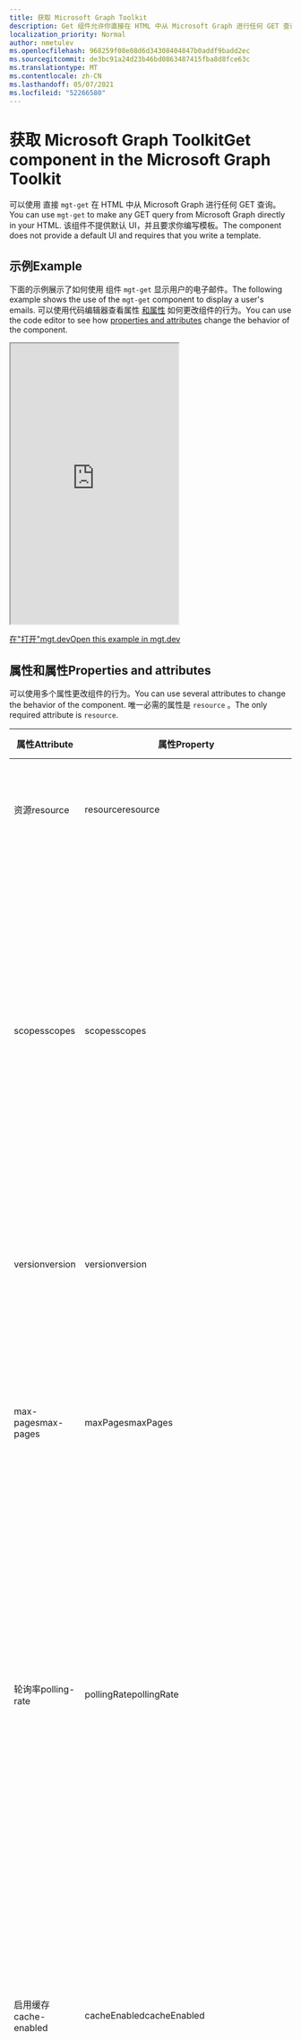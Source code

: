```yaml
---
title: 获取 Microsoft Graph Toolkit
description: Get 组件允许你直接在 HTML 中从 Microsoft Graph 进行任何 GET 查询。
localization_priority: Normal
author: nmetulev
ms.openlocfilehash: 968259f08e08d6d34308404847b0addf9badd2ec
ms.sourcegitcommit: de3bc91a24d23b46bd0863487415fba8d8fce63c
ms.translationtype: MT
ms.contentlocale: zh-CN
ms.lasthandoff: 05/07/2021
ms.locfileid: "52266580"
---
```

# <a name="get-component-in-the-microsoft-graph-toolkit"></a><span data-ttu-id="ed433-103">获取 Microsoft Graph Toolkit</span><span class="sxs-lookup"><span data-stu-id="ed433-103">Get component in the Microsoft Graph Toolkit</span></span>

<span data-ttu-id="ed433-104">可以使用 直接 `mgt-get` 在 HTML 中从 Microsoft Graph 进行任何 GET 查询。</span><span class="sxs-lookup"><span data-stu-id="ed433-104">You can use `mgt-get` to make any GET query from Microsoft Graph directly in your HTML.</span></span> <span data-ttu-id="ed433-105">该组件不提供默认 UI，并且要求你编写模板。</span><span class="sxs-lookup"><span data-stu-id="ed433-105">The component does not provide a default UI and requires that you write a template.</span></span>

## <a name="example"></a><span data-ttu-id="ed433-106">示例</span><span class="sxs-lookup"><span data-stu-id="ed433-106">Example</span></span>

<span data-ttu-id="ed433-107">下面的示例展示了如何使用 组件 `mgt-get` 显示用户的电子邮件。</span><span class="sxs-lookup"><span data-stu-id="ed433-107">The following example shows the use of the `mgt-get` component to display a user's emails.</span></span> <span data-ttu-id="ed433-108">可以使用代码编辑器查看属性 [和属性](#properties-and-attributes) 如何更改组件的行为。</span><span class="sxs-lookup"><span data-stu-id="ed433-108">You can use the code editor to see how [properties and attributes](#properties-and-attributes) change the behavior of the component.</span></span>

<iframe src="https://mgt.dev/iframe.html?id=components-mgt-get--get-email&source=docs" height="500"></iframe>

[<span data-ttu-id="ed433-109">在"打开"mgt.dev</span><span class="sxs-lookup"><span data-stu-id="ed433-109">Open this example in mgt.dev</span></span>](https://mgt.dev/?path=/story/components-mgt-get--get-email&source=docs)

## <a name="properties-and-attributes"></a><span data-ttu-id="ed433-110">属性和属性</span><span class="sxs-lookup"><span data-stu-id="ed433-110">Properties and attributes</span></span>

<span data-ttu-id="ed433-111">可以使用多个属性更改组件的行为。</span><span class="sxs-lookup"><span data-stu-id="ed433-111">You can use several attributes to change the behavior of the component.</span></span> <span data-ttu-id="ed433-112">唯一必需的属性是 `resource` 。</span><span class="sxs-lookup"><span data-stu-id="ed433-112">The only required attribute is `resource`.</span></span>

| <span data-ttu-id="ed433-113">属性</span><span class="sxs-lookup"><span data-stu-id="ed433-113">Attribute</span></span> | <span data-ttu-id="ed433-114">属性</span><span class="sxs-lookup"><span data-stu-id="ed433-114">Property</span></span>  | <span data-ttu-id="ed433-115">说明</span><span class="sxs-lookup"><span data-stu-id="ed433-115">Description</span></span> |
| --- | --- | --- |
| <span data-ttu-id="ed433-116">资源</span><span class="sxs-lookup"><span data-stu-id="ed433-116">resource</span></span> | <span data-ttu-id="ed433-117">resource</span><span class="sxs-lookup"><span data-stu-id="ed433-117">resource</span></span> | <span data-ttu-id="ed433-118">从 Microsoft Graph 获取的资源 (例如 `/me` ，) 。</span><span class="sxs-lookup"><span data-stu-id="ed433-118">The resource to get from Microsoft Graph (for example, `/me`).</span></span> |
| <span data-ttu-id="ed433-119">scopes</span><span class="sxs-lookup"><span data-stu-id="ed433-119">scopes</span></span> | <span data-ttu-id="ed433-120">scopes</span><span class="sxs-lookup"><span data-stu-id="ed433-120">scopes</span></span> | <span data-ttu-id="ed433-121">字符串的可选数组（如果使用 属性）或逗号分隔的范围（如果使用 属性）。</span><span class="sxs-lookup"><span data-stu-id="ed433-121">Optional array of strings if using the property or a comma delimited scope if using the attribute.</span></span> <span data-ttu-id="ed433-122">组件将使用这些作用域 (支持) ，以确保用户已同意适当的权限。</span><span class="sxs-lookup"><span data-stu-id="ed433-122">The component will use these scopes (with a supported provider) to ensure that the user has consented to the right permission.</span></span> |
| <span data-ttu-id="ed433-123">version</span><span class="sxs-lookup"><span data-stu-id="ed433-123">version</span></span> | <span data-ttu-id="ed433-124">version</span><span class="sxs-lookup"><span data-stu-id="ed433-124">version</span></span> | <span data-ttu-id="ed433-125">进行 GET 请求时使用的可选 API 版本。</span><span class="sxs-lookup"><span data-stu-id="ed433-125">Optional API version to use when making the GET request.</span></span> <span data-ttu-id="ed433-126">默认值为“`v1.0`”。</span><span class="sxs-lookup"><span data-stu-id="ed433-126">Default is `v1.0`.</span></span>  |
| <span data-ttu-id="ed433-127">max-pages</span><span class="sxs-lookup"><span data-stu-id="ed433-127">max-pages</span></span> | <span data-ttu-id="ed433-128">maxPages</span><span class="sxs-lookup"><span data-stu-id="ed433-128">maxPages</span></span> | <span data-ttu-id="ed433-129">支持分页 (的资源的可选页面) 。</span><span class="sxs-lookup"><span data-stu-id="ed433-129">Optional number of pages (for resources that support paging).</span></span> <span data-ttu-id="ed433-130">默认值为 3。</span><span class="sxs-lookup"><span data-stu-id="ed433-130">Default is 3.</span></span> <span data-ttu-id="ed433-131">将此值设置为 0 将获取所有页面。</span><span class="sxs-lookup"><span data-stu-id="ed433-131">Setting this value to 0 will get all pages.</span></span>  |
| <span data-ttu-id="ed433-132">轮询率</span><span class="sxs-lookup"><span data-stu-id="ed433-132">polling-rate</span></span> | <span data-ttu-id="ed433-133">pollingRate</span><span class="sxs-lookup"><span data-stu-id="ed433-133">pollingRate</span></span> | <span data-ttu-id="ed433-134">可选毫秒数。</span><span class="sxs-lookup"><span data-stu-id="ed433-134">Optional number of milliseconds.</span></span> <span data-ttu-id="ed433-135">设置后，组件将按定义的间隔轮询请求 URI 以进行更新。</span><span class="sxs-lookup"><span data-stu-id="ed433-135">When set, the component will poll the request URI for updates in the defined interval.</span></span> <span data-ttu-id="ed433-136">如果使用增量查询，轮询将始终查询 delta API。</span><span class="sxs-lookup"><span data-stu-id="ed433-136">If using a delta query, polling will always query the delta API.</span></span> <span data-ttu-id="ed433-137">模板仅在数据更改时刷新。</span><span class="sxs-lookup"><span data-stu-id="ed433-137">The template will only refresh when the data changes.</span></span> |
| <span data-ttu-id="ed433-138">启用缓存</span><span class="sxs-lookup"><span data-stu-id="ed433-138">cache-enabled</span></span> | <span data-ttu-id="ed433-139">cacheEnabled</span><span class="sxs-lookup"><span data-stu-id="ed433-139">cacheEnabled</span></span> | <span data-ttu-id="ed433-140">可选属性，类型为 Boolean。</span><span class="sxs-lookup"><span data-stu-id="ed433-140">Optional Boolean.</span></span> <span data-ttu-id="ed433-141">设置后，它指示将缓存来自资源的响应。</span><span class="sxs-lookup"><span data-stu-id="ed433-141">When set, it indicates that the response from the resource will be cached.</span></span> <span data-ttu-id="ed433-142">Overriden if `refresh()` is called or if is in `pollingRate` use.</span><span class="sxs-lookup"><span data-stu-id="ed433-142">Overriden if `refresh()` is called or if `pollingRate` is in use.</span></span> <span data-ttu-id="ed433-143">默认值为“`false`”。</span><span class="sxs-lookup"><span data-stu-id="ed433-143">Default is `false`.</span></span> |
| <span data-ttu-id="ed433-144">cache-invalidation-period</span><span class="sxs-lookup"><span data-stu-id="ed433-144">cache-invalidation-period</span></span> | <span data-ttu-id="ed433-145">cacheInvalidationPeriod</span><span class="sxs-lookup"><span data-stu-id="ed433-145">cacheInvalidationPeriod</span></span> | <span data-ttu-id="ed433-146">可选毫秒数。</span><span class="sxs-lookup"><span data-stu-id="ed433-146">Optional number of milliseconds.</span></span> <span data-ttu-id="ed433-147">如果与 一起设置 ，则此值将修改缓存达到其无效时段 `cacheEnabled` 前的延迟。</span><span class="sxs-lookup"><span data-stu-id="ed433-147">When set in combination with `cacheEnabled`, the delay before the cache reaches its invalidation period will be modified by this value.</span></span> <span data-ttu-id="ed433-148">默认值为 `0` ，将使用默认无效时段。</span><span class="sxs-lookup"><span data-stu-id="ed433-148">Default is `0` and will use the default invalidation period.</span></span> |
| <span data-ttu-id="ed433-149">type</span><span class="sxs-lookup"><span data-stu-id="ed433-149">type</span></span> | <span data-ttu-id="ed433-150">type</span><span class="sxs-lookup"><span data-stu-id="ed433-150">type</span></span> | <span data-ttu-id="ed433-151">预期响应的可选类型。</span><span class="sxs-lookup"><span data-stu-id="ed433-151">Optional type of the expected response.</span></span> <span data-ttu-id="ed433-152">默认值为“`json`”。</span><span class="sxs-lookup"><span data-stu-id="ed433-152">Default is `json`.</span></span> <span data-ttu-id="ed433-153">仅在 (终结点上支持或 `json` `image` 支持 `/photo/value$`) 。</span><span class="sxs-lookup"><span data-stu-id="ed433-153">Supports `json` or `image` (only be supported on endpoints ending with `/photo/value$`).</span></span> |
| <span data-ttu-id="ed433-154">不适用</span><span class="sxs-lookup"><span data-stu-id="ed433-154">N/A</span></span> | <span data-ttu-id="ed433-155">响应</span><span class="sxs-lookup"><span data-stu-id="ed433-155">response</span></span> | <span data-ttu-id="ed433-156">如果请求成功，来自 Microsoft Graph 的只读响应。</span><span class="sxs-lookup"><span data-stu-id="ed433-156">Read-only response from Microsoft Graph if request was successful.</span></span>  |
| <span data-ttu-id="ed433-157">不适用</span><span class="sxs-lookup"><span data-stu-id="ed433-157">N/A</span></span> |<span data-ttu-id="ed433-158">error</span><span class="sxs-lookup"><span data-stu-id="ed433-158">error</span></span>| <span data-ttu-id="ed433-159">如果请求未成功，Microsoft Graph 中出现只读错误。</span><span class="sxs-lookup"><span data-stu-id="ed433-159">Read-only error from Microsoft Graph if request was not successful.</span></span> |

## <a name="methods"></a><span data-ttu-id="ed433-160">方法</span><span class="sxs-lookup"><span data-stu-id="ed433-160">Methods</span></span>
| <span data-ttu-id="ed433-161">方法</span><span class="sxs-lookup"><span data-stu-id="ed433-161">Method</span></span> | <span data-ttu-id="ed433-162">说明</span><span class="sxs-lookup"><span data-stu-id="ed433-162">Description</span></span> |
| --- | --- |
| <span data-ttu-id="ed433-163">refresh (force？：boolean) </span><span class="sxs-lookup"><span data-stu-id="ed433-163">refresh(force?:boolean)</span></span> | <span data-ttu-id="ed433-164">调用 方法以刷新数据。</span><span class="sxs-lookup"><span data-stu-id="ed433-164">Call the method to refresh the data.</span></span> <span data-ttu-id="ed433-165">默认情况下，UI 仅在数据发生更改时更新。</span><span class="sxs-lookup"><span data-stu-id="ed433-165">By default, the UI will only update if the data changes.</span></span> <span data-ttu-id="ed433-166">传递 `true` 以强制组件更新。</span><span class="sxs-lookup"><span data-stu-id="ed433-166">Pass `true` to force the component to update.</span></span>  |


## <a name="events"></a><span data-ttu-id="ed433-167">事件</span><span class="sxs-lookup"><span data-stu-id="ed433-167">Events</span></span>
| <span data-ttu-id="ed433-168">事件</span><span class="sxs-lookup"><span data-stu-id="ed433-168">Event</span></span> | <span data-ttu-id="ed433-169">详情</span><span class="sxs-lookup"><span data-stu-id="ed433-169">Detail</span></span> | <span data-ttu-id="ed433-170">说明</span><span class="sxs-lookup"><span data-stu-id="ed433-170">Description</span></span> |
| --- | --- | --- |
| <span data-ttu-id="ed433-171">dataChange</span><span class="sxs-lookup"><span data-stu-id="ed433-171">dataChange</span></span> | <span data-ttu-id="ed433-172">详细信息包含 `response` 和 `error` 对象。</span><span class="sxs-lookup"><span data-stu-id="ed433-172">The detail contains the `response` and `error` objects.</span></span> | <span data-ttu-id="ed433-173">响应或错误更改时触发。</span><span class="sxs-lookup"><span data-stu-id="ed433-173">Fired when the response or error change.</span></span> |

## <a name="templates"></a><span data-ttu-id="ed433-174">模板</span><span class="sxs-lookup"><span data-stu-id="ed433-174">Templates</span></span>

<span data-ttu-id="ed433-175">`mgt-get`组件支持[多个](../customize-components/templates.md)可用于定义外观的模板。</span><span class="sxs-lookup"><span data-stu-id="ed433-175">The `mgt-get` component supports several [templates](../customize-components/templates.md) that you can use to define the look and feel.</span></span> <span data-ttu-id="ed433-176">若要指定模板，请包含组件 `<template>` 中的元素，将值 `data-type` 设置为以下值之一。</span><span class="sxs-lookup"><span data-stu-id="ed433-176">To specify a template, include a `<template>` element inside a component and set the `data-type` value to one of the following.</span></span>

| <span data-ttu-id="ed433-177">数据类型</span><span class="sxs-lookup"><span data-stu-id="ed433-177">Data type</span></span> | <span data-ttu-id="ed433-178">数据上下文</span><span class="sxs-lookup"><span data-stu-id="ed433-178">Data context</span></span> | <span data-ttu-id="ed433-179">说明</span><span class="sxs-lookup"><span data-stu-id="ed433-179">Description</span></span> |
| --- | --- | --- |
| <span data-ttu-id="ed433-180">default</span><span class="sxs-lookup"><span data-stu-id="ed433-180">default</span></span> | <span data-ttu-id="ed433-181">来自 Microsoft Graph 的响应。</span><span class="sxs-lookup"><span data-stu-id="ed433-181">The response from Microsoft Graph.</span></span> | <span data-ttu-id="ed433-182">需要默认模板才能呈现来自 Microsoft Graph 的数据。</span><span class="sxs-lookup"><span data-stu-id="ed433-182">The default template is required to render the data coming from Microsoft Graph.</span></span> |
| <span data-ttu-id="ed433-183">值</span><span class="sxs-lookup"><span data-stu-id="ed433-183">value</span></span> | <span data-ttu-id="ed433-184">返回的数组的数据 `value` 项</span><span class="sxs-lookup"><span data-stu-id="ed433-184">Data item from the returned `value` array</span></span> | <span data-ttu-id="ed433-185">当预期来自图形的响应包含项目数组（如消息、文件或用户）时，请使用模板而不是 `value` `default` **模板**。  </span><span class="sxs-lookup"><span data-stu-id="ed433-185">Use the `value` template instead of the `default` template when expecting the response from the graph to contain an array of items - such as **messages**, **files**, or **users**.</span></span> <span data-ttu-id="ed433-186">将自动 `value` 为资源返回的每个项目重复模板。</span><span class="sxs-lookup"><span data-stu-id="ed433-186">The `value` template will automatically be repeated for each item returned by the resource.</span></span> <span data-ttu-id="ed433-187">模板还会在准备好项目后立即开始呈现 (`value` 默认模板) 。</span><span class="sxs-lookup"><span data-stu-id="ed433-187">The `value` template will also start rendering the items as soon as they are ready (unlike the default template).</span></span>|
| <span data-ttu-id="ed433-188">error</span><span class="sxs-lookup"><span data-stu-id="ed433-188">error</span></span> | <span data-ttu-id="ed433-189">Microsoft Graph 中的错误。</span><span class="sxs-lookup"><span data-stu-id="ed433-189">The error from Microsoft Graph.</span></span> | <span data-ttu-id="ed433-190">如果提出请求出错，将使用此模板。</span><span class="sxs-lookup"><span data-stu-id="ed433-190">This template will be used if there is an error making the request.</span></span> |
| <span data-ttu-id="ed433-191">loading</span><span class="sxs-lookup"><span data-stu-id="ed433-191">loading</span></span> | <span data-ttu-id="ed433-192">不适用</span><span class="sxs-lookup"><span data-stu-id="ed433-192">N/A</span></span> | <span data-ttu-id="ed433-193">请求时使用此模板。</span><span class="sxs-lookup"><span data-stu-id="ed433-193">This template is used while the request is being made.</span></span> |

## <a name="microsoft-graph-permissions"></a><span data-ttu-id="ed433-194">Microsoft Graph 权限</span><span class="sxs-lookup"><span data-stu-id="ed433-194">Microsoft Graph permissions</span></span>

<span data-ttu-id="ed433-195">有关权限详细信息，请参阅 Microsoft Graph [权限参考](../../permissions-reference.md)。</span><span class="sxs-lookup"><span data-stu-id="ed433-195">For more information about permissions, see the Microsoft Graph [permissions reference](../../permissions-reference.md).</span></span> 

## <a name="authentication"></a><span data-ttu-id="ed433-196">身份验证</span><span class="sxs-lookup"><span data-stu-id="ed433-196">Authentication</span></span>

<span data-ttu-id="ed433-197">该控件使用身份验证文档中介绍的全局身份验证提供程序[](../providers/providers.md)获取所需数据。</span><span class="sxs-lookup"><span data-stu-id="ed433-197">The control uses the global authentication provider described in the [authentication documentation](../providers/providers.md) to fetch the required data.</span></span>

## <a name="cache"></a><span data-ttu-id="ed433-198">缓存</span><span class="sxs-lookup"><span data-stu-id="ed433-198">Cache</span></span>

<span data-ttu-id="ed433-199">若要启用和配置缓存，请使用 `cacheEnabled` 和 `cacheInvalidationPeriod` 属性。</span><span class="sxs-lookup"><span data-stu-id="ed433-199">To enable and configure the cache, use the `cacheEnabled` and `cacheInvalidationPeriod` properties.</span></span> <span data-ttu-id="ed433-200">默认情况下， `mgt-get` 该组件不缓存任何响应。</span><span class="sxs-lookup"><span data-stu-id="ed433-200">By default, the `mgt-get` component does not cache any responses.</span></span>

|<span data-ttu-id="ed433-201">对象存储</span><span class="sxs-lookup"><span data-stu-id="ed433-201">Object store</span></span>|<span data-ttu-id="ed433-202">缓存数据</span><span class="sxs-lookup"><span data-stu-id="ed433-202">Cached data</span></span>|<span data-ttu-id="ed433-203">备注</span><span class="sxs-lookup"><span data-stu-id="ed433-203">Remarks</span></span>|
|-----------|-----------|-------|
|`response`|<span data-ttu-id="ed433-204">从 Microsoft Graph 检索到的完整响应，该响应针对 的 `resource` 属性中指定的查询 `mgt-get`</span><span class="sxs-lookup"><span data-stu-id="ed433-204">Complete response retrieved from Microsoft Graph for the query specified in the `resource` property of `mgt-get`</span></span>|

<span data-ttu-id="ed433-205">有关详细信息 [，](../customize-components/cache.md) 请参阅缓存。</span><span class="sxs-lookup"><span data-stu-id="ed433-205">See [Caching](../customize-components/cache.md) for more details.</span></span>
